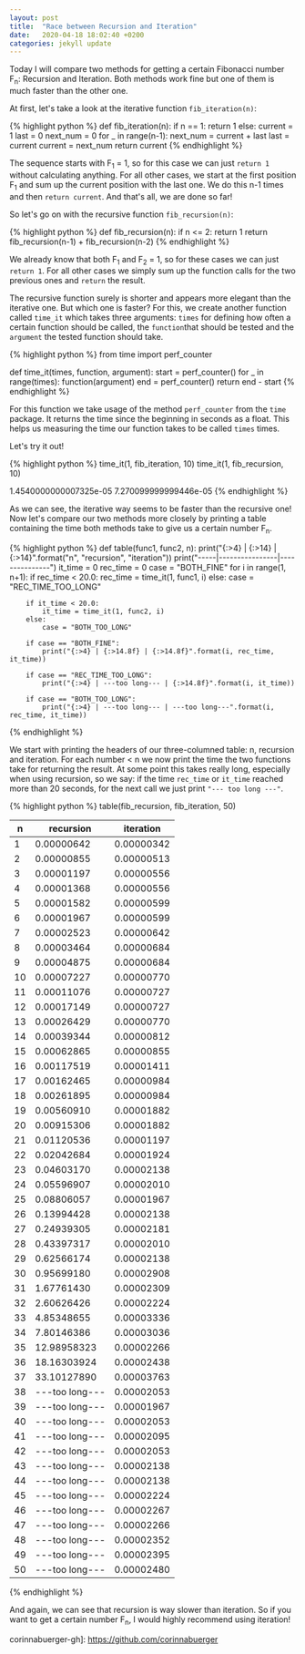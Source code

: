 ```yaml
---
layout: post
title:  "Race between Recursion and Iteration"
date:   2020-04-18 18:02:40 +0200
categories: jekyll update
---
```



Today I will compare two methods for getting a certain Fibonacci number F<sub>n</sub>: Recursion and Iteration.
Both methods work fine but one of them is much faster than the other one.

At first, let's take a look at the iterative function `fib_iteration(n)`:

{% highlight python %}
def fib_iteration(n):
    if n == 1:
        return 1
    else:
        current = 1
        last = 0
        next_num = 0
        for _ in range(n-1):
            next_num = current + last
            last = current
            current = next_num
        return current
{% endhighlight %}

The sequence starts with F<sub>1</sub> = 1, so for this case we can just `return 1` without calculating anything.
For all other cases, we start at the first position F<sub>1</sub> and sum up the current position with the last one. We do this n-1 times and then `return current`.
And that's all, we are done so far! 

So let's go on with the recursive function `fib_recursion(n)`:

{% highlight python %}
def fib_recursion(n):
    if n <= 2:
        return 1
    return fib_recursion(n-1) + fib_recursion(n-2)
{% endhighlight %}

We already know that both F<sub>1</sub> and F<sub>2</sub> = 1, so for these cases we can just `return 1`.
For all other cases we simply sum up the function calls for the two previous ones and `return` the result.

The recursive function surely is shorter and appears more elegant than the iterative one. But which one is faster?
For this, we create another function called `time_it` which takes three arguments: `times` for defining how often a certain function should be called, the `function`that should be tested and the `argument` the tested function should take.

{% highlight python %}
from time import perf_counter

def time_it(times, function, argument):
    start = perf_counter()
    for _ in range(times):
        function(argument)
    end = perf_counter()
    return end - start
{% endhighlight %}

For this function we take usage of the method `perf_counter` from the `time` package. It returns the time since the beginning in seconds as a float. This helps us measuring the time our function takes to be called `times` times.

Let's try it out!

{% highlight python %}
time_it(1, fib_iteration, 10)
time_it(1, fib_recursion, 10)

1.4540000000007325e-05
7.270099999999446e-05
{% endhighlight %}

As we can see, the iterative way seems to be faster than the recursive one!
Now let's compare our two methods more closely by printing a table containing the time both methods take to give us a certain number F<sub>n</sub>.

{% highlight python %}
def table(func1, func2, n):
    print("{:>4} | {:>14} | {:>14}".format("n", "recursion", "iteration"))
    print("-----|----------------|---------------")
    it_time = 0
    rec_time = 0
    case = "BOTH_FINE"
    for i in range(1, n+1):
        if rec_time < 20.0:
            rec_time = time_it(1, func1, i)
        else:
            case = "REC_TIME_TOO_LONG"
            
        if it_time < 20.0:
            it_time = time_it(1, func2, i)
        else:
            case = "BOTH_TOO_LONG"

        if case == "BOTH_FINE":
            print("{:>4} | {:>14.8f} | {:>14.8f}".format(i, rec_time, it_time))

        if case == "REC_TIME_TOO_LONG":
            print("{:>4} | ---too long--- | {:>14.8f}".format(i, it_time))

        if case == "BOTH_TOO_LONG":
            print("{:>4} | ---too long--- | ---too long---".format(i, rec_time, it_time))
{% endhighlight %}

We start with printing the headers of our three-columned table: n, recursion and iteration. For each number < n we now print the time the two functions take for returning the result.
At some point this takes really long, especially when using recursion, so we say: if the time `rec_time` or `it_time` reached more than 20 seconds, for the next call we just print `"--- too long ---"`.

{% highlight python %}
table(fib_recursion, fib_iteration, 50)

   n |      recursion |      iteration
-----|----------------|---------------
   1 |     0.00000642 |     0.00000342
   2 |     0.00000855 |     0.00000513
   3 |     0.00001197 |     0.00000556
   4 |     0.00001368 |     0.00000556
   5 |     0.00001582 |     0.00000599
   6 |     0.00001967 |     0.00000599
   7 |     0.00002523 |     0.00000642
   8 |     0.00003464 |     0.00000684
   9 |     0.00004875 |     0.00000684
  10 |     0.00007227 |     0.00000770
  11 |     0.00011076 |     0.00000727
  12 |     0.00017149 |     0.00000727
  13 |     0.00026429 |     0.00000770
  14 |     0.00039344 |     0.00000812
  15 |     0.00062865 |     0.00000855
  16 |     0.00117519 |     0.00001411
  17 |     0.00162465 |     0.00000984
  18 |     0.00261895 |     0.00000984
  19 |     0.00560910 |     0.00001882
  20 |     0.00915306 |     0.00001882
  21 |     0.01120536 |     0.00001197
  22 |     0.02042684 |     0.00001924
  23 |     0.04603170 |     0.00002138
  24 |     0.05596907 |     0.00002010
  25 |     0.08806057 |     0.00001967
  26 |     0.13994428 |     0.00002138
  27 |     0.24939305 |     0.00002181
  28 |     0.43397317 |     0.00002010
  29 |     0.62566174 |     0.00002138
  30 |     0.95699180 |     0.00002908
  31 |     1.67761430 |     0.00002309
  32 |     2.60626426 |     0.00002224
  33 |     4.85348655 |     0.00003336
  34 |     7.80146386 |     0.00003036
  35 |    12.98958323 |     0.00002266
  36 |    18.16303924 |     0.00002438
  37 |    33.10127890 |     0.00003763
  38 | ---too long--- |     0.00002053
  39 | ---too long--- |     0.00001967
  40 | ---too long--- |     0.00002053
  41 | ---too long--- |     0.00002095
  42 | ---too long--- |     0.00002053
  43 | ---too long--- |     0.00002138
  44 | ---too long--- |     0.00002138
  45 | ---too long--- |     0.00002224
  46 | ---too long--- |     0.00002267
  47 | ---too long--- |     0.00002266
  48 | ---too long--- |     0.00002352
  49 | ---too long--- |     0.00002395
  50 | ---too long--- |     0.00002480
{% endhighlight %}


And again, we can see that recursion is way slower than iteration.
So if you want to get a certain number F<sub>n</sub>, I would highly recommend using iteration!



corinnabuerger-gh]:   https://github.com/corinnabuerger

